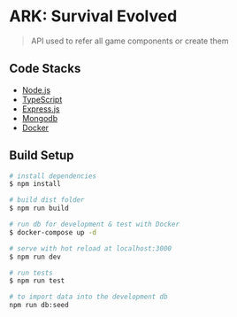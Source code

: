# ARK: Survival Evolved

> API used to refer all game components or create them

## Code Stacks

- [Node.js](https://nodejs.org/)
- [TypeScript](https://www.typescriptlang.org/)
- [Express.js](https://expressjs.com/fr/)
- [Mongodb](https://www.mongodb.com/)
- [Docker](https://docker.com)

## Build Setup

```bash
# install dependencies
$ npm install

# build dist folder
$ npm run build

# run db for development & test with Docker
$ docker-compose up -d

# serve with hot reload at localhost:3000
$ npm run dev

# run tests
$ npm run test

# to import data into the development db
npm run db:seed
```
